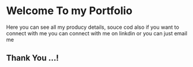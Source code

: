 
# Welcome To my Portfolio
Here you can see all my producy details, souce cod
also if you want to connect with me 
you can connect with me on linkdin or you can just email me

## Thank You ...!
